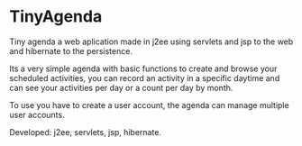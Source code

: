 TinyAgenda
==========

Tiny agenda a web aplication made in j2ee using servlets and jsp to the web and hibernate to the persistence.

Its a very simple agenda with basic functions to create and browse your scheduled activities, you can record
an activity in a specific daytime and can see your activities per day or a count per day by month.

To use you have to create a user account, the agenda can manage multiple user accounts.

Developed: j2ee, servlets, jsp, hibernate.
